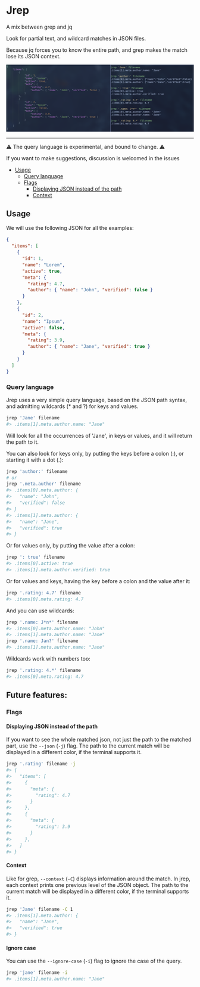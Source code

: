 # Jrep

A mix between grep and jq

Look for partial text, and wildcard matches in JSON files.

Because jq forces you to know the entire path, and grep makes the match lose its JSON context.

![Image](image.png)

---

⚠️ The query language is experimental, and bound to change. ⚠️

If you want to make suggestions, discussion is welcomed in the issues

- [Usage](#Usage)
  - [Query language](#Query-language)
  - [Flags](#Flags)
    - [Displaying JSON instead of the path](#Displaying-JSON-instead-of-the-path)
    - [Context](#Context)

## Usage
We will use the following JSON for all the examples:
```json
{
  "items": [
    {
      "id": 1,
      "name": "Lorem",
      "active": true,
      "meta": {
        "rating": 4.7,
        "author": { "name": "John", "verified": false }
      }
    },
    {
      "id": 2,
      "name": "Ipsum",
      "active": false,
      "meta": {
        "rating": 3.9,
        "author": { "name": "Jane", "verified": true }
      }
    }
  ]
}
```

### Query language
Jrep uses a very simple query language, based on the JSON path syntax, and admitting wildcards (* and ?) for keys and values.
```bash
jrep 'Jane' filename
#> .items[1].meta.author.name: "Jane"
```

Will look for all the occurrences of 'Jane', in keys or values, and it will return the path to it.

You can also look for keys only, by putting the keys before a colon (:), or starting it with a dot (.):
```bash
jrep 'author:' filename
# or
jrep '.meta.author' filename
#> .items[0].meta.author: { 
#>   "name": "John", 
#>   "verified": false 
#> }
#> .items[1].meta.author: {
#>   "name": "Jane",
#>   "verified": true 
#> }
```

Or for values only, by putting the value after a colon:
```bash
jrep ': true' filename
#> .items[0].active: true
#> .items[1].meta.author.verified: true
```

Or for values and keys, having the key before a colon and the value after it:
```bash
jrep '.rating: 4.7' filename
#> .items[0].meta.rating: 4.7
```

And you can use wildcards:
```bash
jrep '.name: J*n*' filename
#> .items[0].meta.author.name: "John"
#> .items[1].meta.author.name: "Jane"
jrep '.name: Jan?' filename
#> .items[1].meta.author.name: "Jane"
```

Wildcards work with numbers too:
```bash
jrep '.rating: 4.*' filename
#> .items[0].meta.rating: 4.7
```

## Future features:
### Flags
#### Displaying JSON instead of the path
If you want to see the whole matched json, not just the path to the matched part, use the ``--json`` (``-j``) flag.
The path to the current match will be displayed in a different color, if the terminal supports it.
```bash
jrep '.rating' filename -j
#> {
#>   "items": [
#>     {
#>       "meta": {
#>         "rating": 4.7
#>       }
#>     },
#>     {
#>       "meta": {
#>         "rating": 3.9
#>       }
#>     },
#>   ]
#> }
```

#### Context
Like for grep, ``--context`` (``-C``) displays information around the match. In jrep, each context prints one previous level of the JSON object.
The path to the current match will be displayed in a different color, if the terminal supports it.
```bash
jrep 'Jane' filename -C 1
#> .items[1].meta.author: {
#>   "name": "Jane", 
#>   "verified": true 
#> }
```

#### Ignore case
You can use the ``--ignore-case`` (``-i``) flag to ignore the case of the query.
```bash
jrep 'jane' filename -i
#> .items[1].meta.author.name: "Jane"
```

